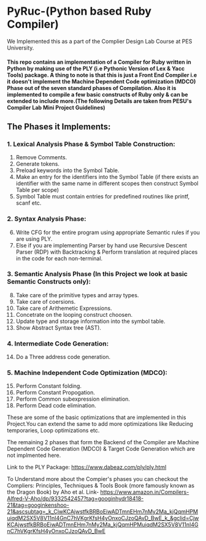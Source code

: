 # PyRuc-(Python based Ruby Compiler)

We Implemented this as a part of the Complier Design Lab Course at PES University.

#### This repo contains an implementation of a Compiler for Ruby written in Python by making use of the PLY (i.e Pythonic Version of Lex & Yacc Tools) package. A thing to note is that this is just a Front End Compiler i.e it doesn't implement the Machine Dependent Code optimization (MDCO) Phase out of the seven standard phases of Compilation. Also it is implemented to compile a few basic constructs of Ruby only & can be extended to include more.(The following Details are taken from PESU's Compiler Lab Mini Project Guidelines)

## The Phases it Implements:

### 1. Lexical Analysis Phase & Symbol Table Construction:

1.  Remove Comments.
2.  Generate tokens.
3.  Preload keywords into the Symbol Table.
4.  Make an entry for the identifiers into the Symbol Table (if there exists an identifier with the same name in different scopes then construct Symbol Table per scope)
5.  Symbol Table must contain entries for predefined routines like printf, scanf etc.

### 2. Syntax Analysis Phase:

6.  Write CFG for the entire program using appropriate Semantic rules if you are using PLY.
7.  Else if you are implementing Parser by hand use Recursive Descent Parser (RDP) with Backtracking & Perform translation at required places in the code for each non-terminal.

### 3. Semantic Analysis Phase (In this Project we look at basic Semantic Constructs only):

8.  Take care of the primitive types and array types.
9.  Take care of coersions.
10. Take care of Arithemetic Expressions.
11. Concetrate on the looping construct choosen.
12. Update type and storage information into the symbol table.
13. Show Abstract Syntax tree (AST).

### 4. Intermediate Code Generation:

14. Do a Three address code generation.

### 5. Machine Independent Code Optimization (MDCO):

15. Perform Constant folding.
16. Perform Constant Propogation.
17. Perform Common subexpression elimination.
18. Perform Dead code elimination.

These are some of the basic optimizations that are implemented in this Project.You can extend the same to add more optimizations like Reducing temporaries, Loop optimizations etc.


The remaining 2 phases that form the Backend of the Compiler are Machine Dependent Code Generation (MDCO) & Target Code Generation which are not implmented here.

Link to the PLY Package: https://www.dabeaz.com/ply/ply.html

To Understand more about the Compier's phases you can checkout the Compliers: Principles, Techniques & Tools Book (more famously known as the Dragon Book) by Aho et al.
Link- https://www.amazon.in/Compilers-Alfred-V-Aho/dp/9332542457?tag=googinhydr18418-21&tag=googinkenshoo-21&ascsubtag=_k_CjwKCAjwstfkBRBoEiwADTmnEHm7nMy2Ma_kjQqmHPMuiqdM2SX5V8V11nI4GnC7hVKgrKfsH4yOnxoCJzoQAvD_BwE_k_&gclid=CjwKCAjwstfkBRBoEiwADTmnEHm7nMy2Ma_kjQqmHPMuiqdM2SX5V8V11nI4GnC7hVKgrKfsH4yOnxoCJzoQAvD_BwE 
 
